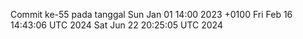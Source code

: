 Commit ke-55 pada tanggal Sun Jan 01 14:00 2023 +0100
Fri Feb 16 14:43:06 UTC 2024
Sat Jun 22 20:25:05 UTC 2024
